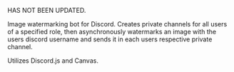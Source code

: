 HAS NOT BEEN UPDATED.

Image watermarking bot for Discord.
Creates private channels for all users of a specified role, then asynchronously watermarks an image with the users discord username and sends it in each users respective private channel.

Utilizes Discord.js and Canvas.
